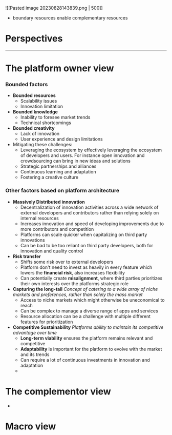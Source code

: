 ![[Pasted image 20230828143839.png | 500]]


* boundary resources enable complementary resources

# Perspectives
---
# The platform owner view

### Bounded factors

* **Bounded resources**
	* Scalability issues
	* Innovation limitation
* **Bounded knowledge**
	* Inability to foresee market trends
	* Technical shortcomings
* **Bounded creativity**
	* Lack of innovation
	* User experience and design  limitations
* Mitigating these challenges:
	* Leveraging the ecosystem by effectively leveraging the ecosystem of developers and users. For instance open innovation and crowdsourcing can bring in new ideas and solutions
	* Strategic partnerships and alliances
	* Continuous learning and adaptation
	* Fostering a creative culture


### Other factors based on platform architecture
* **Massively Distributed innovation**
	* Decentralization of innovation activities across a wide network of external developers and contributors rather than relying solely on internal resources
	* Increases innovation and speed of developing improvements due to more contributors and competition
	* Platforms can scale quicker when capitalizing on third party innovations
	* Can be bad to be too reliant on third party developers, both for innovation and quality control
* **Risk transfer**
	* Shifts some risk over to external developers
	* Platform don't need to invest as heavily in every feature which lowers the **financial risk**, also increases flexibility
	* Can potentially create **misalignment**, where third parties prioritizes their own interests over the platforms strategic role
* **Capturing the long-tail**
	_Concept of catering to a wide array of niche markets and preferences, rather than solely the mass market_
	* Access to niche markets which might otherwise be uneconomical to reach
	* Can be complex to manage a diverse range of apps and services
	* Resource allocation can be a challenge with multiple different features for prioritization
* **Competitive Sustainability**
	_Platforms ability to maintain its competitive advantage over time_
	* **Long-term viability** ensures the platform remains relevant and competitive
	* **Adaptability** is important for the platform to evolve with the market and its trends
	* Can require a lot of continuous investments in innovation and adaptation
	* 
# The complementor view
* 

# Macro view